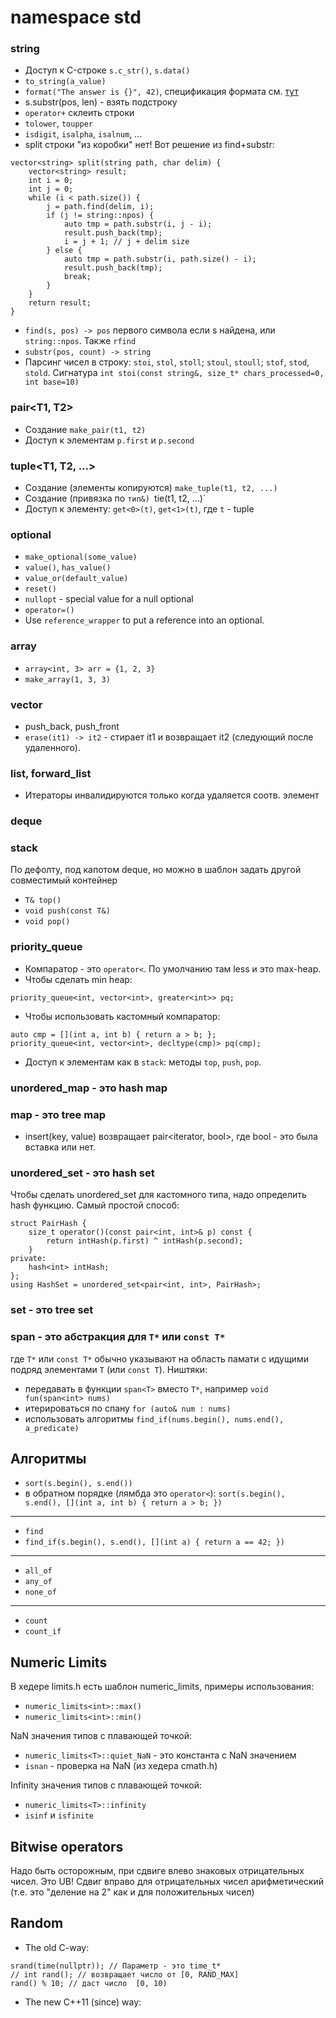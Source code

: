 # namespace std

### string
* Доступ к C-строке `s.с_str()`, `s.data()`
* `to_string(a_value)`
* `format("The answer is {}", 42)`, спецификация формата см. [тут](https://en.cppreference.com/w/cpp/utility/format/formatter#Standard_format_specification)
* s.substr(pos, len) - взять подстроку
* `operator+` склеить строки
* `tolower`, `toupper`
* `isdigit`, `isalpha`, `isalnum`, ...
* split строки "из коробки" нет! Вот решение из find+substr:
```
vector<string> split(string path, char delim) {
    vector<string> result;
    int i = 0;
    int j = 0;
    while (i < path.size()) {
        j = path.find(delim, i);
        if (j != string::npos) {
            auto tmp = path.substr(i, j - i);
            result.push_back(tmp);
            i = j + 1; // j + delim size
        } else {
            auto tmp = path.substr(i, path.size() - i);
            result.push_back(tmp);
            break;
        }
    }
    return result;
}
```
* `find(s, pos) -> pos` первого символа если s найдена, или `string::npos`. Также `rfind`
* `substr(pos, count) -> string`
* Парсинг чисел в строку: `stoi`, `stol`, `stoll`; `stoul`, `stoull`; `stof`, `stod`, `stold`. Сигнатура `int stoi(const string&, size_t* chars_processed=0, int base=10)`

### pair<T1, T2>
* Создание `make_pair(t1, t2)`
* Доступ к элементам `p.first` и `p.second`

### tuple<T1, T2, ...>
* Создание (элементы копируются) `make_tuple(t1, t2, ...)`
* Создание (привязка по `тип&) `tie(t1, t2, ...)`
* Доступ к элементу: `get<0>(t)`, `get<1>(t)`, где `t` - tuple

### optional<T>
* `make_optional(some_value)`
* `value()`, `has_value()`
* `value_or(default_value)`
* `reset()`
* `nullopt` - special value for a null optional
* `operator=()`
* Use `reference_wrapper` to put a reference into an optional.

### array
* `array<int, 3> arr = {1, 2, 3}`
* `make_array(1, 3, 3)`

### vector
* push_back, push_front
* `erase(it1) -> it2` - стирает it1 и возвращает it2 (следующий после удаленного).

### list, forward_list
* Итераторы инвалидируются только когда удаляется соотв. элемент

### deque

### stack
По дефолту, под капотом deque, но можно в шаблон задать другой совместимый контейнер
* `T& top()`
* `void push(const T&)`
* `void pop()`

### priority_queue
- Компаратор - это `operator<`. По умолчанию там less<T> и это max-heap.
- Чтобы сделать min heap:
```
priority_queue<int, vector<int>, greater<int>> pq;
```
- Чтобы использовать кастомный компаратор:
```
auto cmp = [](int a, int b) { return a > b; };
priority_queue<int, vector<int>, decltype(cmp)> pq(cmp);
```
- Доступ к элементам как в `stack`: методы `top`, `push`, `pop`.

### unordered_map - это hash map

### map - это tree map
* insert(key, value) возвращает pair<iterator, bool>, где bool - это была вставка или нет.

### unordered_set - это hash set
Чтобы сделать unordered_set для кастомного типа, надо определить hash функцию. Самый простой способ:
```
struct PairHash {
    size_t operator()(const pair<int, int>& p) const {
        return intHash(p.first) ^ intHash(p.second);
    }
private:
    hash<int> intHash;
};
using HashSet = unordered_set<pair<int, int>, PairHash>;
```

### set - это tree set

### span<T> - это абстракция для `T*` или `const T*` 
где `T*` или `const T*` обычно указывают на область памати с идущими подряд элементами `T` (или `const T`).
Ништяки:
* передавать в функции `span<T>` вместо `T*`, например `void fun(span<int> nums)`
* итерироваться по спану `for (auto& num : nums)`
* использовать алгоритмы `find_if(nums.begin(), nums.end(), a_predicate)`

## Алгоритмы
* `sort(s.begin(), s.end())`
* в обратном порядке (лямбда это `operator<`):
`sort(s.begin(), s.end(), [](int a, int b) { return a > b; })`
----
* `find`
* `find_if(s.begin(), s.end(), [](int a) { return a == 42; })`
----
* `all_of`
* `any_of`
* `none_of`
----
* `count`
* `count_if`

## Numeric Limits
В хедере limits.h есть шаблон numeric_limits, примеры использования:
* `numeric_limits<int>::max()`
* `numeric_limits<int>::min()`

NaN значения типов с плавающей точкой:
* `numeric_limits<T>::quiet_NaN` - это константа с NaN значением
* `isnan` - проверка на NaN (из хедера cmath.h)

Infinity значения типов с плавающей точкой:
* `numeric_limits<T>::infinity`
* `isinf` и `isfinite`
   
## Bitwise operators
Надо быть осторожным, при сдвиге влево знаковых отрицательных чисел. Это UB!
Сдвиг вправо для отрицательных чисел арифметический (т.е. это "деление на 2" как и для положительных чисел)
    
## Random
* The old C-way: 
```
srand(time(nullptr)); // Параметр - это time_t*
// int rand(); // возвращает число от [0, RAND_MAX]
rand() % 10; // даст число  [0, 10)
```

* The new C++11 (since) way:
    
